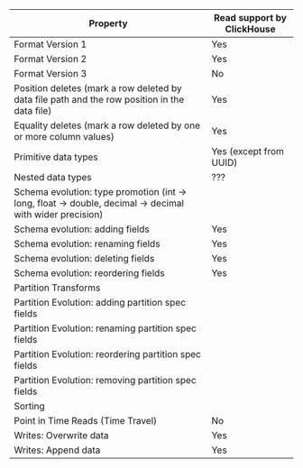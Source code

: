 | Property                                                                                                 | Read support by ClickHouse |
| -------------------------------------------------------------------------------------------------------- | -------------------------- |
| Format Version 1                                                                                         | Yes                        |
| Format Version 2                                                                                         | Yes                        |
| Format Version 3                                                                                         | No                         |
| Position deletes (mark a row deleted by data file path and the row position in the data file)            | Yes                        |
| Equality deletes (mark a row deleted by one or more column values)                                       | Yes                        |
| Primitive data types                                                                                     | Yes (except from UUID)     |
| Nested data types                                                                                     | ???                        |
| Schema evolution: type promotion (int -> long, float -> double, decimal -> decimal with wider precision) |                            |
| Schema evolution: adding fields                                                                          | Yes                        |
| Schema evolution: renaming fields                                                                        | Yes                        |
| Schema evolution: deleting fields                                                                        | Yes                        |
| Schema evolution: reordering fields                                                                      | Yes                        |
| Partition Transforms                                                                                     |                            |
| Partition Evolution: adding partition spec fields                                                        |                            |
| Partition Evolution: renaming partition spec fields                                                      |                            |
| Partition Evolution: reordering partition spec fields                                                    |                            |
| Partition Evolution: removing partition spec fields                                                      |                            |
| Sorting                                                                                                  |                            |
| Point in Time Reads (Time Travel)                                                                        | No                         |
| Writes: Overwrite data                                                                                   | Yes                        |
| Writes: Append data                                                                                      | Yes                        |